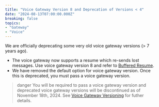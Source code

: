 ```yaml
---
title: "Voice Gateway Version 8 and Deprecation of Versions < 4"
date: "2024-08-13T07:00:00.000Z"
breaking: false
topics:
- "Gateway"
- "Voice"
---
```


We are officially deprecating some very old voice gateway versions (> 7 years ago).

* The voice gateway now supports a resume which re-sends lost messages. Use voice gateway version 8 and refer to [Buffered Resume](#DOCS_TOPICS_VOICE_CONNECTIONS/buffered-resume).
* We have removed the default option for voice gateway version. Once this is deprecated, you must pass a voice gateway version.

> danger
> You will be required to pass a voice gateway version and deprecated voice gateway versions will be discontinued as of November 18th, 2024. See [Voice Gateway Versioning](#DOCS_TOPICS_VOICE_CONNECTIONS/voice-gateway-versioning) for futher details.
